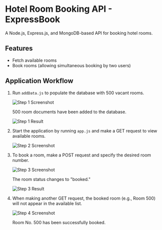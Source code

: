 # Hotel Room Booking API - ExpressBook

A Node.js, Express.js, and MongoDB-based API for booking hotel rooms.

## Features

- Fetch available rooms
- Book rooms (allowing simultaneous booking by two users)

## Application Workflow

1. Run `addData.js` to populate the database with 500 vacant rooms.

   ![Step 1 Screenshot](https://user-images.githubusercontent.com/119438857/209950424-bdf9a8ba-891b-4268-b13b-6e052c8e710d.png)

   500 room documents have been added to the database.

   ![Step 1 Result](https://user-images.githubusercontent.com/119438857/209950425-112cb780-472b-4d10-ab08-8058b3d17b30.png)

2. Start the application by running `app.js` and make a GET request to view available rooms.

   ![Step 2 Screenshot](https://user-images.githubusercontent.com/119438857/209950434-8b115ab4-d1f2-4ffb-a152-4437456adadf.png)

3. To book a room, make a POST request and specify the desired room number.

   ![Step 3 Screenshot](https://user-images.githubusercontent.com/119438857/209950443-d2f56495-b491-4b6b-a71b-7c83aa4b2408.png)

   The room status changes to "booked."

   ![Step 3 Result](https://user-images.githubusercontent.com/119438857/209950504-c8547dc1-8228-4547-a1de-f5e754dba775.png)

4. When making another GET request, the booked room (e.g., Room 500) will not appear in the available list.

   ![Step 4 Screenshot](https://user-images.githubusercontent.com/119438857/209950512-cef785a4-8bd3-4a07-80c5-d14213c2e78e.png)

   Room No. 500 has been successfully booked.
